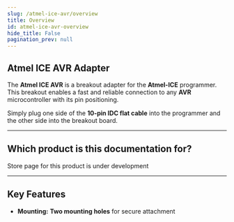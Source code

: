 ```yaml
---
slug: /atmel-ice-avr/overview
title: Overview
id: atmel-ice-avr-overview 
hide_title: False
pagination_prev: null
---
```


## Atmel ICE AVR Adapter

The **Atmel ICE AVR** is a breakout adapter for the **Atmel-ICE** programmer. This breakout enables a fast and reliable connection to any **AVR** microcontroller with its pin positioning.

Simply plug one side of the **10-pin IDC flat cable** into the programmer and the other side into the breakout board.

<CenteredImage src="/img/atmel-ice-avr/333124.png" alt="Atmel ICE AVR adapter" caption="Atmel ICE AVR adapter" />

---

## Which product is this documentation for?

<ErrorBox> Store page for this product is under development</ErrorBox>

---

## Key Features

- **Mounting:** **Two mounting holes** for secure attachment